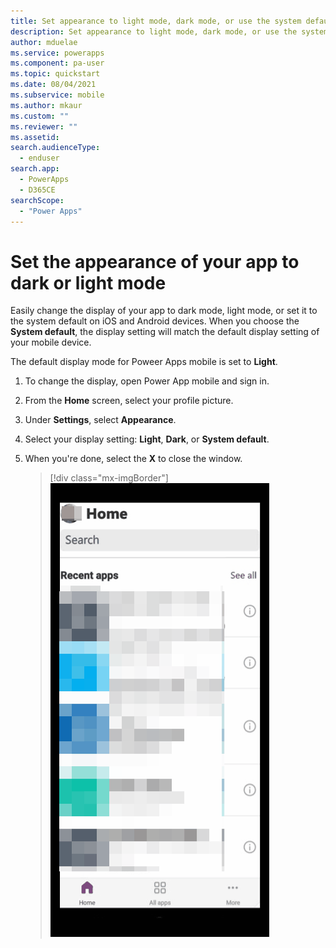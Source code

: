 ```yaml
---
title: Set appearance to light mode, dark mode, or use the system default| Microsoft Docs
description: Set appearance to light mode, dark mode, or use the system default for Power Apps mobile.
author: mduelae
ms.service: powerapps
ms.component: pa-user
ms.topic: quickstart
ms.date: 08/04/2021
ms.subservice: mobile
ms.author: mkaur
ms.custom: ""
ms.reviewer: ""
ms.assetid: 
search.audienceType: 
  - enduser
search.app: 
  - PowerApps
  - D365CE
searchScope:
  - "Power Apps"
---
```


# Set the appearance of your app to dark or light mode

Easily change the display of your app to dark mode, light mode, or set it to the system default on iOS and Android devices. When you choose the **System default**, the display setting will match the default display setting of your mobile device.

The default display mode for Poweer Apps mobile is set to **Light**.

1. To change the display, open Power App mobile and sign in.
2. From the **Home** screen, select your profile picture.
3. Under **Settings**, select **Appearance**.
4. Select your display setting: **Light**, **Dark**, or **System default**.
5. When you're done, select the **X** to close the window. 


   > [!div class="mx-imgBorder"]
   > ![Change your Power App mobile app display.](media/dark-mode-1.gif "Change dispaly") 
